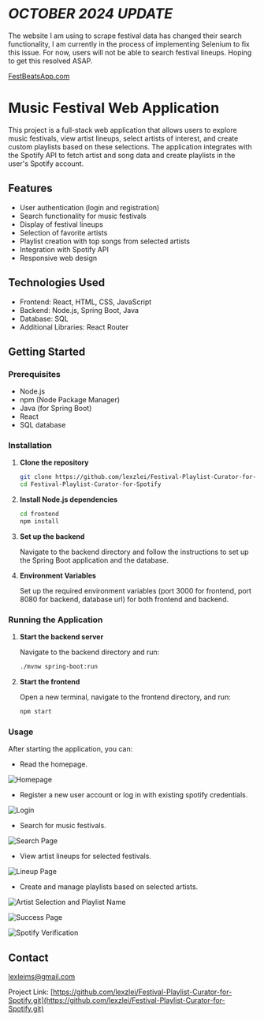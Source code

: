 # *OCTOBER 2024 UPDATE*

The website I am using to scrape festival data has changed their search functionality, I am currently in the process of implementing Selenium to fix this issue. For now, users will not be able to search festival lineups. Hoping to get this resolved ASAP.

[FestBeatsApp.com](https://www.festbeatsapp.com/)

# Music Festival Web Application

This project is a full-stack web application that allows users to explore music festivals, view artist lineups, select artists of interest, and create custom playlists based on these selections. The application integrates with the Spotify API to fetch artist and song data and create playlists in the user's Spotify account.

## Features

- User authentication (login and registration)
- Search functionality for music festivals
- Display of festival lineups
- Selection of favorite artists
- Playlist creation with top songs from selected artists
- Integration with Spotify API
- Responsive web design

## Technologies Used

- Frontend: React, HTML, CSS, JavaScript
- Backend: Node.js, Spring Boot, Java
- Database: SQL
- Additional Libraries: React Router

## Getting Started

### Prerequisites

- Node.js
- npm (Node Package Manager)
- Java (for Spring Boot)
- React
- SQL database

### Installation

1. **Clone the repository**

   ```bash
   git clone https://github.com/lexzlei/Festival-Playlist-Curator-for-Spotify.git
   cd Festival-Playlist-Curator-for-Spotify

2. **Install Node.js dependencies**

   ```bash
   cd frontend
   npm install
   
3. **Set up the backend**

   Navigate to the backend directory and follow the instructions to set up the Spring Boot application and the database.

4. **Environment Variables**

   Set up the required environment variables (port 3000 for frontend, port 8080 for backend, database url) for both frontend and backend.

### Running the Application

1. **Start the backend server**

   Navigate to the backend directory and run:
   ```bash
   ./mvnw spring-boot:run

2. **Start the frontend**

   Open a new terminal, navigate to the frontend directory, and run:
   ```bash
   npm start

### Usage

After starting the application, you can:

- Read the homepage.

![Homepage](screenshots/homescreen.png)

- Register a new user account or log in with existing spotify credentials.

![Login](screenshots/login.png)

- Search for music festivals.

![Search Page](screenshots/searchpage.png)

- View artist lineups for selected festivals.

![Lineup Page](screenshots/lineuppage.png)

- Create and manage playlists based on selected artists.

![Artist Selection and Playlist Name](screenshots/artistselection.png)

![Success Page](screenshots/successpage.png)

![Spotify Verification](screenshots/spotifyplaylist.png)

## Contact

lexleims@gmail.com

Project Link: [https://github.com/lexzlei/Festival-Playlist-Curator-for-Spotify.git](https://github.com/lexzlei/Festival-Playlist-Curator-for-Spotify.git)
